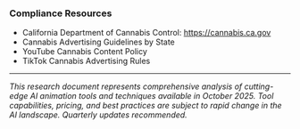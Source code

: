### Compliance Resources

- California Department of Cannabis Control: <https://cannabis.ca.gov>
- Cannabis Advertising Guidelines by State
- YouTube Cannabis Content Policy
- TikTok Cannabis Advertising Rules

---

*This research document represents comprehensive analysis of cutting-edge AI animation tools and techniques available in October 2025. Tool capabilities, pricing, and best practices are subject to rapid change in the AI landscape. Quarterly updates recommended.*

